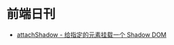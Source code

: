 # 前端日刊

* [attachShadow - 给指定的元素挂载一个 Shadow DOM](https://developer.mozilla.org/zh-CN/docs/Web/API/Element/attachShadow)
